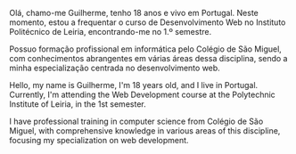 Olá, chamo-me Guilherme, tenho 18 anos e vivo em Portugal. Neste momento, estou a frequentar o curso de Desenvolvimento Web no Instituto Politécnico de Leiria, encontrando-me no 1.º semestre.

Possuo formação profissional em informática pelo Colégio de São Miguel, com conhecimentos abrangentes em várias áreas dessa disciplina, sendo a minha especialização centrada no desenvolvimento web.



Hello, my name is Guilherme, I'm 18 years old, and I live in Portugal. Currently, I'm attending the Web Development course at the Polytechnic Institute of Leiria, in the 1st semester.

I have professional training in computer science from Colégio de São Miguel, with comprehensive knowledge in various areas of this discipline, focusing my specialization on web development.
